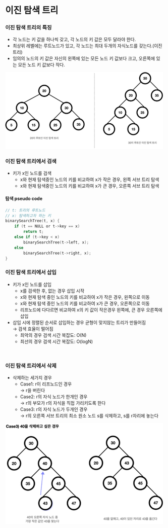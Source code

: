 # 이진 탐색 트리  
### 이진 탐색 트리의 특징  
- 각 노드는 키 값을 하나씩 갖고, 각 노드의 키 값은 모두 달라야 한다.  
- 최상위 레벨에는 루트노드가 있고, 각 노드는 최대 두개의 자식노드를 갖는다.(이진트리)  
- 임의의 노드의 키 값은 자신의 왼쪽에 있는 모든 노드 키 값보다 크고, 오른쪽에 있는 모든 노드 키 값보다 작다.  
  
<img src="../images/noonnoo_bst.png" width=500px/>  
  
### 이진 탐색 트리에서 검색  
* 키가 x인 노드를 검색  
  - x와 현재 탐색중인 노드의 키를 비교하여 x가 작은 경우, 왼쪽 서브 트리 탐색  
  - x와 현재 탐색중인 노드의 키를 비교하여 x가 큰 경우, 오른쪽 서브 트리 탐색  
#### 탐색 pseudo code  
``` c
// t: 트리의 루트노드
// x: 탐색하고자 하는 키
binarySearchTree(t, x) {
    if (t == NULL or t->key == x)
        return t;
    else if (t->key < x)
        binarySearchTree(t->left, x);
    else
        binarySearchTree(t->right, x);
}
```

### 이진 탐색 트리에서 삽입  
* 키가 x인 노드를 삽입  
  - x를 검색한 후, 없는 경우 삽입 시작  
  - x와 현재 탐색 중인 노드의 키를 비교하여 x가 작은 경우, 왼쪽으로 이동  
  - x와 현재 탐색 중인 노드의 키를 비교하여 x가 큰 경우, 오른쪽으로 이동  
  - 리프노드에 다다르면 비교하여 x의 키 값이 작은경우 왼쪽에, 큰 경우 오른쪽에 삽입  
* 삽입 시에 정렬된 순서로 삽입하는 경우 균형이 맞지않는 트리가 만들어짐  
 → 검색 효율이 떨어짐
  - 최악의 경우 검색 시간 복잡도: O(N)
  - 최선의 경우 검색 시간 복잡도: O(logN)
</br>  

### 이진 탐색 트리에서 삭제  
* 삭제하는 세가지 경우  
  - Case1: r이 리프노드인 경우  
  → r을 버린다  
  - Case2: r의 자식 노드가 한개인 경우   
  → r의 부모가 r의 자식을 직접 가리키도록 한다  
  - Case3: r의 자식 노드가 두개인 경우  
  → r의 오른쪽 서브 트리의 최소 원소 노드 s를 삭제하고, s를 r자리에 놓는다  
<img src="../images/noonnoo_bst_delete3.png" width=500px>